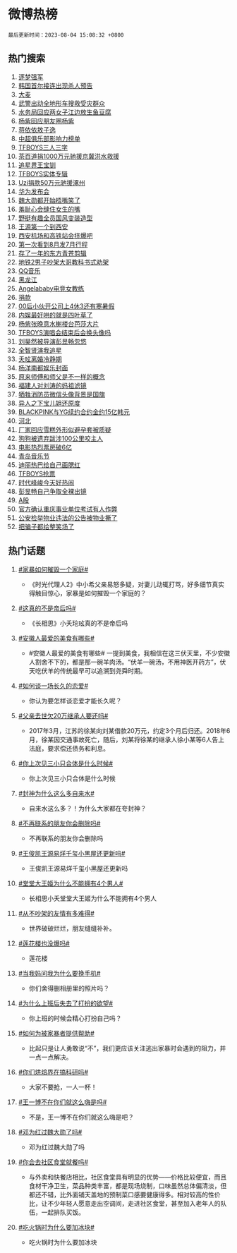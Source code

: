 # 微博热榜

`最后更新时间：2023-08-04 15:08:32 +0800`

## 热门搜索

1. [逐梦强军](https://m.weibo.cn/search?containerid=100103type%3D1%26t%3D10%26q%3D%23%E9%80%90%E6%A2%A6%E5%BC%BA%E5%86%9B%23&stream_entry_id=51&isnewpage=1&extparam=seat%3D1%26filter_type%3Drealtimehot%26cate%3D10103%26pos%3D0%26stream_entry_id%3D51%26dgr%3D0%26c_type%3D51%26display_time%3D1691132910%26pre_seqid%3D169113291062802715673&luicode=10000011&lfid=106003type%253D25%2526t%253D3%2526disable_hot%253D1%2526filter_type%253Drealtimehot)
1. [韩国首尔接连出现杀人预告](https://m.weibo.cn/search?containerid=100103type%3D1%26t%3D10%26q%3D%23%E9%9F%A9%E5%9B%BD%E9%A6%96%E5%B0%94%E6%8E%A5%E8%BF%9E%E5%87%BA%E7%8E%B0%E6%9D%80%E4%BA%BA%E9%A2%84%E5%91%8A%23&stream_entry_id=31&isnewpage=1&extparam=seat%3D1%26lcate%3D5001%26pos%3D0%26dgr%3D0%26realpos%3D1%26q%3D%2523%25E9%259F%25A9%25E5%259B%25BD%25E9%25A6%2596%25E5%25B0%2594%25E6%258E%25A5%25E8%25BF%259E%25E5%2587%25BA%25E7%258E%25B0%25E6%259D%2580%25E4%25BA%25BA%25E9%25A2%2584%25E5%2591%258A%2523%26band_rank%3D1%26c_type%3D31%26cate%3D5001%26filter_type%3Drealtimehot%26stream_entry_id%3D31%26flag%3D1%26display_time%3D1691132910%26pre_seqid%3D169113291062802715673&luicode=10000011&lfid=106003type%253D25%2526t%253D3%2526disable_hot%253D1%2526filter_type%253Drealtimehot)
1. [大麦](https://m.weibo.cn/search?containerid=100103type%3D1%26t%3D10%26q%3D%E5%A4%A7%E9%BA%A6&stream_entry_id=31&isnewpage=1&extparam=seat%3D1%26lcate%3D5001%26pos%3D1%26dgr%3D0%26realpos%3D2%26q%3D%25E5%25A4%25A7%25E9%25BA%25A6%26band_rank%3D2%26c_type%3D31%26cate%3D5001%26filter_type%3Drealtimehot%26stream_entry_id%3D31%26flag%3D16%26display_time%3D1691132910%26pre_seqid%3D169113291062802715673&luicode=10000011&lfid=106003type%253D25%2526t%253D3%2526disable_hot%253D1%2526filter_type%253Drealtimehot)
1. [武警出动全地形车搜救受灾群众](https://m.weibo.cn/search?containerid=100103type%3D1%26t%3D10%26q%3D%23%E6%AD%A6%E8%AD%A6%E5%87%BA%E5%8A%A8%E5%85%A8%E5%9C%B0%E5%BD%A2%E8%BD%A6%E6%90%9C%E6%95%91%E5%8F%97%E7%81%BE%E7%BE%A4%E4%BC%97%23&stream_entry_id=31&isnewpage=1&extparam=seat%3D1%26lcate%3D5001%26pos%3D2%26dgr%3D0%26realpos%3D3%26q%3D%2523%25E6%25AD%25A6%25E8%25AD%25A6%25E5%2587%25BA%25E5%258A%25A8%25E5%2585%25A8%25E5%259C%25B0%25E5%25BD%25A2%25E8%25BD%25A6%25E6%2590%259C%25E6%2595%2591%25E5%258F%2597%25E7%2581%25BE%25E7%25BE%25A4%25E4%25BC%2597%2523%26band_rank%3D3%26c_type%3D31%26cate%3D5001%26filter_type%3Drealtimehot%26stream_entry_id%3D31%26flag%3D0%26display_time%3D1691132910%26pre_seqid%3D169113291062802715673&luicode=10000011&lfid=106003type%253D25%2526t%253D3%2526disable_hot%253D1%2526filter_type%253Drealtimehot)
1. [水务局回应两女子江边放生鱼豆腐](https://m.weibo.cn/search?containerid=100103type%3D1%26t%3D10%26q%3D%23%E6%B0%B4%E5%8A%A1%E5%B1%80%E5%9B%9E%E5%BA%94%E4%B8%A4%E5%A5%B3%E5%AD%90%E6%B1%9F%E8%BE%B9%E6%94%BE%E7%94%9F%E9%B1%BC%E8%B1%86%E8%85%90%23&stream_entry_id=31&isnewpage=1&extparam=seat%3D1%26lcate%3D5001%26pos%3D3%26dgr%3D0%26realpos%3D4%26q%3D%2523%25E6%25B0%25B4%25E5%258A%25A1%25E5%25B1%2580%25E5%259B%259E%25E5%25BA%2594%25E4%25B8%25A4%25E5%25A5%25B3%25E5%25AD%2590%25E6%25B1%259F%25E8%25BE%25B9%25E6%2594%25BE%25E7%2594%259F%25E9%25B1%25BC%25E8%25B1%2586%25E8%2585%2590%2523%26band_rank%3D4%26c_type%3D31%26cate%3D5001%26filter_type%3Drealtimehot%26stream_entry_id%3D31%26flag%3D0%26display_time%3D1691132910%26pre_seqid%3D169113291062802715673&luicode=10000011&lfid=106003type%253D25%2526t%253D3%2526disable_hot%253D1%2526filter_type%253Drealtimehot)
1. [杨紫回应朋友圈杨紫](https://m.weibo.cn/search?containerid=100103type%3D1%26t%3D10%26q%3D%23%E6%9D%A8%E7%B4%AB%E5%9B%9E%E5%BA%94%E6%9C%8B%E5%8F%8B%E5%9C%88%E6%9D%A8%E7%B4%AB%23&stream_entry_id=31&isnewpage=1&extparam=seat%3D1%26lcate%3D5001%26pos%3D4%26dgr%3D0%26realpos%3D5%26q%3D%2523%25E6%259D%25A8%25E7%25B4%25AB%25E5%259B%259E%25E5%25BA%2594%25E6%259C%258B%25E5%258F%258B%25E5%259C%2588%25E6%259D%25A8%25E7%25B4%25AB%2523%26band_rank%3D5%26c_type%3D31%26cate%3D5001%26filter_type%3Drealtimehot%26stream_entry_id%3D31%26flag%3D1%26display_time%3D1691132910%26pre_seqid%3D169113291062802715673&luicode=10000011&lfid=106003type%253D25%2526t%253D3%2526disable_hot%253D1%2526filter_type%253Drealtimehot)
1. [蒋依依敖子逸](https://m.weibo.cn/search?containerid=100103type%3D1%26t%3D10%26q%3D%E8%92%8B%E4%BE%9D%E4%BE%9D%E6%95%96%E5%AD%90%E9%80%B8&stream_entry_id=31&isnewpage=1&extparam=seat%3D1%26lcate%3D5001%26pos%3D5%26dgr%3D0%26realpos%3D6%26q%3D%25E8%2592%258B%25E4%25BE%259D%25E4%25BE%259D%25E6%2595%2596%25E5%25AD%2590%25E9%2580%25B8%26band_rank%3D6%26c_type%3D31%26cate%3D5001%26filter_type%3Drealtimehot%26stream_entry_id%3D31%26flag%3D16%26display_time%3D1691132910%26pre_seqid%3D169113291062802715673&luicode=10000011&lfid=106003type%253D25%2526t%253D3%2526disable_hot%253D1%2526filter_type%253Drealtimehot)
1. [中超俱乐部影响力榜单](https://m.weibo.cn/search?containerid=100103type%3D1%26t%3D10%26q%3D%23%E4%B8%AD%E8%B6%85%E4%BF%B1%E4%B9%90%E9%83%A8%E5%BD%B1%E5%93%8D%E5%8A%9B%E6%A6%9C%E5%8D%95%23&stream_entry_id=31&isnewpage=1&extparam=seat%3D1%26lcate%3D5001%26pos%3D6%26stream_entry_id%3D31%26q%3D%2523%25E4%25B8%25AD%25E8%25B6%2585%25E4%25BF%25B1%25E4%25B9%2590%25E9%2583%25A8%25E5%25BD%25B1%25E5%2593%258D%25E5%258A%259B%25E6%25A6%259C%25E5%258D%2595%2523%26band_rank%3D7%26c_type%3D31%26adid%3D198442%26cate%3D5001%26filter_type%3Drealtimehot%26dgr%3D0%26is_ad_pos%3D1%26display_time%3D1691132910%26pre_seqid%3D169113291062802715673&luicode=10000011&lfid=106003type%253D25%2526t%253D3%2526disable_hot%253D1%2526filter_type%253Drealtimehot)
1. [TFBOYS三人三字](https://m.weibo.cn/search?containerid=100103type%3D1%26t%3D10%26q%3D%23TFBOYS%E4%B8%89%E4%BA%BA%E4%B8%89%E5%AD%97%23&stream_entry_id=31&isnewpage=1&extparam=seat%3D1%26lcate%3D5001%26pos%3D7%26dgr%3D0%26realpos%3D7%26q%3D%2523TFBOYS%25E4%25B8%2589%25E4%25BA%25BA%25E4%25B8%2589%25E5%25AD%2597%2523%26band_rank%3D7%26c_type%3D31%26cate%3D5001%26filter_type%3Drealtimehot%26stream_entry_id%3D31%26flag%3D16%26display_time%3D1691132910%26pre_seqid%3D169113291062802715673&luicode=10000011&lfid=106003type%253D25%2526t%253D3%2526disable_hot%253D1%2526filter_type%253Drealtimehot)
1. [茶百道捐1000万元驰援京冀洪水救援](https://m.weibo.cn/search?containerid=100103type%3D1%26t%3D10%26q%3D%23%E8%8C%B6%E7%99%BE%E9%81%93%E6%8D%901000%E4%B8%87%E5%85%83%E9%A9%B0%E6%8F%B4%E4%BA%AC%E5%86%80%E6%B4%AA%E6%B0%B4%E6%95%91%E6%8F%B4%23&stream_entry_id=31&isnewpage=1&extparam=seat%3D1%26lcate%3D5001%26pos%3D8%26dgr%3D0%26realpos%3D8%26q%3D%2523%25E8%258C%25B6%25E7%2599%25BE%25E9%2581%2593%25E6%258D%25901000%25E4%25B8%2587%25E5%2585%2583%25E9%25A9%25B0%25E6%258F%25B4%25E4%25BA%25AC%25E5%2586%2580%25E6%25B4%25AA%25E6%25B0%25B4%25E6%2595%2591%25E6%258F%25B4%2523%26band_rank%3D8%26c_type%3D31%26cate%3D5001%26filter_type%3Drealtimehot%26stream_entry_id%3D31%26flag%3D1%26display_time%3D1691132910%26pre_seqid%3D169113291062802715673&luicode=10000011&lfid=106003type%253D25%2526t%253D3%2526disable_hot%253D1%2526filter_type%253Drealtimehot)
1. [追星界王宝钏](https://m.weibo.cn/search?containerid=100103type%3D1%26t%3D10%26q%3D%23%E8%BF%BD%E6%98%9F%E7%95%8C%E7%8E%8B%E5%AE%9D%E9%92%8F%23&stream_entry_id=31&isnewpage=1&extparam=seat%3D1%26lcate%3D5001%26pos%3D9%26dgr%3D0%26realpos%3D9%26q%3D%2523%25E8%25BF%25BD%25E6%2598%259F%25E7%2595%258C%25E7%258E%258B%25E5%25AE%259D%25E9%2592%258F%2523%26band_rank%3D9%26c_type%3D31%26cate%3D5001%26filter_type%3Drealtimehot%26stream_entry_id%3D31%26flag%3D1%26display_time%3D1691132910%26pre_seqid%3D169113291062802715673&luicode=10000011&lfid=106003type%253D25%2526t%253D3%2526disable_hot%253D1%2526filter_type%253Drealtimehot)
1. [TFBOYS实体专辑](https://m.weibo.cn/search?containerid=100103type%3D1%26t%3D10%26q%3D%23TFBOYS%E5%AE%9E%E4%BD%93%E4%B8%93%E8%BE%91%23&stream_entry_id=31&isnewpage=1&extparam=seat%3D1%26lcate%3D5001%26pos%3D10%26dgr%3D0%26realpos%3D10%26q%3D%2523TFBOYS%25E5%25AE%259E%25E4%25BD%2593%25E4%25B8%2593%25E8%25BE%2591%2523%26band_rank%3D10%26c_type%3D31%26cate%3D5001%26filter_type%3Drealtimehot%26stream_entry_id%3D31%26flag%3D1%26display_time%3D1691132910%26pre_seqid%3D169113291062802715673&luicode=10000011&lfid=106003type%253D25%2526t%253D3%2526disable_hot%253D1%2526filter_type%253Drealtimehot)
1. [Uzi捐款50万元驰援涿州](https://m.weibo.cn/search?containerid=100103type%3D1%26t%3D10%26q%3D%23Uzi%E6%8D%90%E6%AC%BE50%E4%B8%87%E5%85%83%E9%A9%B0%E6%8F%B4%E6%B6%BF%E5%B7%9E%23&stream_entry_id=31&isnewpage=1&extparam=seat%3D1%26lcate%3D5001%26pos%3D11%26dgr%3D0%26realpos%3D11%26q%3D%2523Uzi%25E6%258D%2590%25E6%25AC%25BE50%25E4%25B8%2587%25E5%2585%2583%25E9%25A9%25B0%25E6%258F%25B4%25E6%25B6%25BF%25E5%25B7%259E%2523%26band_rank%3D11%26c_type%3D31%26cate%3D5001%26filter_type%3Drealtimehot%26stream_entry_id%3D31%26flag%3D1%26display_time%3D1691132910%26pre_seqid%3D169113291062802715673&luicode=10000011&lfid=106003type%253D25%2526t%253D3%2526disable_hot%253D1%2526filter_type%253Drealtimehot)
1. [华为发布会](https://m.weibo.cn/search?containerid=100103type%3D1%26t%3D10%26q%3D%E5%8D%8E%E4%B8%BA%E5%8F%91%E5%B8%83%E4%BC%9A&stream_entry_id=31&isnewpage=1&extparam=seat%3D1%26lcate%3D5001%26pos%3D12%26dgr%3D0%26realpos%3D12%26q%3D%25E5%258D%258E%25E4%25B8%25BA%25E5%258F%2591%25E5%25B8%2583%25E4%25BC%259A%26band_rank%3D12%26c_type%3D31%26cate%3D5001%26filter_type%3Drealtimehot%26stream_entry_id%3D31%26flag%3D1%26display_time%3D1691132910%26pre_seqid%3D169113291062802715673&luicode=10000011&lfid=106003type%253D25%2526t%253D3%2526disable_hot%253D1%2526filter_type%253Drealtimehot)
1. [魏大勋都开始捂嘴笑了](https://m.weibo.cn/search?containerid=100103type%3D1%26t%3D10%26q%3D%23%E9%AD%8F%E5%A4%A7%E5%8B%8B%E9%83%BD%E5%BC%80%E5%A7%8B%E6%8D%82%E5%98%B4%E7%AC%91%E4%BA%86%23&stream_entry_id=31&isnewpage=1&extparam=seat%3D1%26lcate%3D5001%26pos%3D13%26dgr%3D0%26realpos%3D13%26q%3D%2523%25E9%25AD%258F%25E5%25A4%25A7%25E5%258B%258B%25E9%2583%25BD%25E5%25BC%2580%25E5%25A7%258B%25E6%258D%2582%25E5%2598%25B4%25E7%25AC%2591%25E4%25BA%2586%2523%26band_rank%3D13%26c_type%3D31%26cate%3D5001%26filter_type%3Drealtimehot%26stream_entry_id%3D31%26flag%3D2%26display_time%3D1691132910%26pre_seqid%3D169113291062802715673&luicode=10000011&lfid=106003type%253D25%2526t%253D3%2526disable_hot%253D1%2526filter_type%253Drealtimehot)
1. [羞耻心会缝住女生的嘴](https://m.weibo.cn/search?containerid=100103type%3D1%26t%3D10%26q%3D%E7%BE%9E%E8%80%BB%E5%BF%83%E4%BC%9A%E7%BC%9D%E4%BD%8F%E5%A5%B3%E7%94%9F%E7%9A%84%E5%98%B4&stream_entry_id=31&isnewpage=1&extparam=seat%3D1%26lcate%3D5001%26pos%3D14%26dgr%3D0%26realpos%3D14%26q%3D%25E7%25BE%259E%25E8%2580%25BB%25E5%25BF%2583%25E4%25BC%259A%25E7%25BC%259D%25E4%25BD%258F%25E5%25A5%25B3%25E7%2594%259F%25E7%259A%2584%25E5%2598%25B4%26band_rank%3D14%26c_type%3D31%26cate%3D5001%26filter_type%3Drealtimehot%26stream_entry_id%3D31%26flag%3D0%26display_time%3D1691132910%26pre_seqid%3D169113291062802715673&luicode=10000011&lfid=106003type%253D25%2526t%253D3%2526disable_hot%253D1%2526filter_type%253Drealtimehot)
1. [野挺有趣全员国风变装造型](https://m.weibo.cn/search?containerid=100103type%3D1%26t%3D10%26q%3D%23%E9%87%8E%E6%8C%BA%E6%9C%89%E8%B6%A3%E5%85%A8%E5%91%98%E5%9B%BD%E9%A3%8E%E5%8F%98%E8%A3%85%E9%80%A0%E5%9E%8B%23&stream_entry_id=31&isnewpage=1&extparam=seat%3D1%26lcate%3D5001%26pos%3D15%26dgr%3D0%26realpos%3D15%26q%3D%2523%25E9%2587%258E%25E6%258C%25BA%25E6%259C%2589%25E8%25B6%25A3%25E5%2585%25A8%25E5%2591%2598%25E5%259B%25BD%25E9%25A3%258E%25E5%258F%2598%25E8%25A3%2585%25E9%2580%25A0%25E5%259E%258B%2523%26band_rank%3D15%26c_type%3D31%26adid%3D198506%26cate%3D5001%26filter_type%3Drealtimehot%26stream_entry_id%3D31%26flag%3D0%26display_time%3D1691132910%26pre_seqid%3D169113291062802715673&luicode=10000011&lfid=106003type%253D25%2526t%253D3%2526disable_hot%253D1%2526filter_type%253Drealtimehot)
1. [王源第一个到西安](https://m.weibo.cn/search?containerid=100103type%3D1%26t%3D10%26q%3D%23%E7%8E%8B%E6%BA%90%E7%AC%AC%E4%B8%80%E4%B8%AA%E5%88%B0%E8%A5%BF%E5%AE%89%23&stream_entry_id=31&isnewpage=1&extparam=seat%3D1%26lcate%3D5001%26pos%3D16%26dgr%3D0%26realpos%3D16%26q%3D%2523%25E7%258E%258B%25E6%25BA%2590%25E7%25AC%25AC%25E4%25B8%2580%25E4%25B8%25AA%25E5%2588%25B0%25E8%25A5%25BF%25E5%25AE%2589%2523%26band_rank%3D16%26c_type%3D31%26cate%3D5001%26filter_type%3Drealtimehot%26stream_entry_id%3D31%26flag%3D1%26display_time%3D1691132910%26pre_seqid%3D169113291062802715673&luicode=10000011&lfid=106003type%253D25%2526t%253D3%2526disable_hot%253D1%2526filter_type%253Drealtimehot)
1. [西安机场和高铁站会挤爆吧](https://m.weibo.cn/search?containerid=100103type%3D1%26t%3D10%26q%3D%23%E8%A5%BF%E5%AE%89%E6%9C%BA%E5%9C%BA%E5%92%8C%E9%AB%98%E9%93%81%E7%AB%99%E4%BC%9A%E6%8C%A4%E7%88%86%E5%90%A7%23&stream_entry_id=31&isnewpage=1&extparam=seat%3D1%26lcate%3D5001%26pos%3D17%26dgr%3D0%26realpos%3D17%26q%3D%2523%25E8%25A5%25BF%25E5%25AE%2589%25E6%259C%25BA%25E5%259C%25BA%25E5%2592%258C%25E9%25AB%2598%25E9%2593%2581%25E7%25AB%2599%25E4%25BC%259A%25E6%258C%25A4%25E7%2588%2586%25E5%2590%25A7%2523%26band_rank%3D17%26c_type%3D31%26cate%3D5001%26filter_type%3Drealtimehot%26stream_entry_id%3D31%26flag%3D0%26display_time%3D1691132910%26pre_seqid%3D169113291062802715673&luicode=10000011&lfid=106003type%253D25%2526t%253D3%2526disable_hot%253D1%2526filter_type%253Drealtimehot)
1. [第一次看到8月发7月行程](https://m.weibo.cn/search?containerid=100103type%3D1%26t%3D10%26q%3D%23%E7%AC%AC%E4%B8%80%E6%AC%A1%E7%9C%8B%E5%88%B08%E6%9C%88%E5%8F%917%E6%9C%88%E8%A1%8C%E7%A8%8B%23&stream_entry_id=31&isnewpage=1&extparam=seat%3D1%26lcate%3D5001%26pos%3D18%26dgr%3D0%26realpos%3D18%26q%3D%2523%25E7%25AC%25AC%25E4%25B8%2580%25E6%25AC%25A1%25E7%259C%258B%25E5%2588%25B08%25E6%259C%2588%25E5%258F%25917%25E6%259C%2588%25E8%25A1%258C%25E7%25A8%258B%2523%26band_rank%3D18%26c_type%3D31%26cate%3D5001%26filter_type%3Drealtimehot%26stream_entry_id%3D31%26flag%3D0%26display_time%3D1691132910%26pre_seqid%3D169113291062802715673&luicode=10000011&lfid=106003type%253D25%2526t%253D3%2526disable_hot%253D1%2526filter_type%253Drealtimehot)
1. [存了一年的东方青苍剪辑](https://m.weibo.cn/search?containerid=100103type%3D1%26t%3D10%26q%3D%E5%AD%98%E4%BA%86%E4%B8%80%E5%B9%B4%E7%9A%84%E4%B8%9C%E6%96%B9%E9%9D%92%E8%8B%8D%E5%89%AA%E8%BE%91&stream_entry_id=31&isnewpage=1&extparam=seat%3D1%26lcate%3D5001%26pos%3D19%26dgr%3D0%26realpos%3D19%26q%3D%25E5%25AD%2598%25E4%25BA%2586%25E4%25B8%2580%25E5%25B9%25B4%25E7%259A%2584%25E4%25B8%259C%25E6%2596%25B9%25E9%259D%2592%25E8%258B%258D%25E5%2589%25AA%25E8%25BE%2591%26band_rank%3D19%26c_type%3D31%26cate%3D5001%26filter_type%3Drealtimehot%26stream_entry_id%3D31%26flag%3D0%26display_time%3D1691132910%26pre_seqid%3D169113291062802715673&luicode=10000011&lfid=106003type%253D25%2526t%253D3%2526disable_hot%253D1%2526filter_type%253Drealtimehot)
1. [地铁2男子吵架大哥教科书式劝架](https://m.weibo.cn/search?containerid=100103type%3D1%26t%3D10%26q%3D%23%E5%9C%B0%E9%93%812%E7%94%B7%E5%AD%90%E5%90%B5%E6%9E%B6%E5%A4%A7%E5%93%A5%E6%95%99%E7%A7%91%E4%B9%A6%E5%BC%8F%E5%8A%9D%E6%9E%B6%23&stream_entry_id=31&isnewpage=1&extparam=seat%3D1%26lcate%3D5001%26pos%3D20%26dgr%3D0%26realpos%3D20%26q%3D%2523%25E5%259C%25B0%25E9%2593%25812%25E7%2594%25B7%25E5%25AD%2590%25E5%2590%25B5%25E6%259E%25B6%25E5%25A4%25A7%25E5%2593%25A5%25E6%2595%2599%25E7%25A7%2591%25E4%25B9%25A6%25E5%25BC%258F%25E5%258A%259D%25E6%259E%25B6%2523%26band_rank%3D20%26c_type%3D31%26cate%3D5001%26filter_type%3Drealtimehot%26stream_entry_id%3D31%26flag%3D32768%26display_time%3D1691132910%26pre_seqid%3D169113291062802715673&luicode=10000011&lfid=106003type%253D25%2526t%253D3%2526disable_hot%253D1%2526filter_type%253Drealtimehot)
1. [QQ音乐](https://m.weibo.cn/search?containerid=100103type%3D1%26t%3D10%26q%3DQQ%E9%9F%B3%E4%B9%90&stream_entry_id=31&isnewpage=1&extparam=seat%3D1%26lcate%3D5001%26pos%3D21%26dgr%3D0%26realpos%3D21%26q%3DQQ%25E9%259F%25B3%25E4%25B9%2590%26band_rank%3D21%26c_type%3D31%26cate%3D5001%26filter_type%3Drealtimehot%26stream_entry_id%3D31%26flag%3D1%26display_time%3D1691132910%26pre_seqid%3D169113291062802715673&luicode=10000011&lfid=106003type%253D25%2526t%253D3%2526disable_hot%253D1%2526filter_type%253Drealtimehot)
1. [黑龙江](https://m.weibo.cn/search?containerid=100103type%3D1%26t%3D10%26q%3D%E9%BB%91%E9%BE%99%E6%B1%9F&stream_entry_id=31&isnewpage=1&extparam=seat%3D1%26lcate%3D5001%26pos%3D22%26dgr%3D0%26realpos%3D22%26q%3D%25E9%25BB%2591%25E9%25BE%2599%25E6%25B1%259F%26band_rank%3D22%26c_type%3D31%26cate%3D5001%26filter_type%3Drealtimehot%26stream_entry_id%3D31%26flag%3D1%26display_time%3D1691132910%26pre_seqid%3D169113291062802715673&luicode=10000011&lfid=106003type%253D25%2526t%253D3%2526disable_hot%253D1%2526filter_type%253Drealtimehot)
1. [Angelababy电竞女教练](https://m.weibo.cn/search?containerid=100103type%3D1%26t%3D10%26q%3D%23Angelababy%E7%94%B5%E7%AB%9E%E5%A5%B3%E6%95%99%E7%BB%83%23&stream_entry_id=31&isnewpage=1&extparam=seat%3D1%26lcate%3D5001%26pos%3D23%26dgr%3D0%26realpos%3D23%26q%3D%2523Angelababy%25E7%2594%25B5%25E7%25AB%259E%25E5%25A5%25B3%25E6%2595%2599%25E7%25BB%2583%2523%26band_rank%3D23%26c_type%3D31%26cate%3D5001%26filter_type%3Drealtimehot%26stream_entry_id%3D31%26flag%3D1%26display_time%3D1691132910%26pre_seqid%3D169113291062802715673&luicode=10000011&lfid=106003type%253D25%2526t%253D3%2526disable_hot%253D1%2526filter_type%253Drealtimehot)
1. [捐款](https://m.weibo.cn/search?containerid=100103type%3D1%26t%3D10%26q%3D%E6%8D%90%E6%AC%BE&stream_entry_id=31&isnewpage=1&extparam=seat%3D1%26lcate%3D5001%26pos%3D24%26dgr%3D0%26realpos%3D24%26q%3D%25E6%258D%2590%25E6%25AC%25BE%26band_rank%3D24%26c_type%3D31%26cate%3D5001%26filter_type%3Drealtimehot%26stream_entry_id%3D31%26flag%3D1%26display_time%3D1691132910%26pre_seqid%3D169113291062802715673&luicode=10000011&lfid=106003type%253D25%2526t%253D3%2526disable_hot%253D1%2526filter_type%253Drealtimehot)
1. [00后小伙开公司上4休3还有寒暑假](https://m.weibo.cn/search?containerid=100103type%3D1%26t%3D10%26q%3D%2300%E5%90%8E%E5%B0%8F%E4%BC%99%E5%BC%80%E5%85%AC%E5%8F%B8%E4%B8%8A4%E4%BC%913%E8%BF%98%E6%9C%89%E5%AF%92%E6%9A%91%E5%81%87%23&stream_entry_id=31&isnewpage=1&extparam=seat%3D1%26lcate%3D5001%26pos%3D25%26dgr%3D0%26realpos%3D25%26q%3D%252300%25E5%2590%258E%25E5%25B0%258F%25E4%25BC%2599%25E5%25BC%2580%25E5%2585%25AC%25E5%258F%25B8%25E4%25B8%258A4%25E4%25BC%25913%25E8%25BF%2598%25E6%259C%2589%25E5%25AF%2592%25E6%259A%2591%25E5%2581%2587%2523%26band_rank%3D25%26c_type%3D31%26cate%3D5001%26filter_type%3Drealtimehot%26stream_entry_id%3D31%26flag%3D1%26display_time%3D1691132910%26pre_seqid%3D169113291062802715673&luicode=10000011&lfid=106003type%253D25%2526t%253D3%2526disable_hot%253D1%2526filter_type%253Drealtimehot)
1. [内娱最好哄的就是四叶草了](https://m.weibo.cn/search?containerid=100103type%3D1%26t%3D10%26q%3D%23%E5%86%85%E5%A8%B1%E6%9C%80%E5%A5%BD%E5%93%84%E7%9A%84%E5%B0%B1%E6%98%AF%E5%9B%9B%E5%8F%B6%E8%8D%89%E4%BA%86%23&stream_entry_id=31&isnewpage=1&extparam=seat%3D1%26lcate%3D5001%26pos%3D26%26dgr%3D0%26realpos%3D26%26q%3D%2523%25E5%2586%2585%25E5%25A8%25B1%25E6%259C%2580%25E5%25A5%25BD%25E5%2593%2584%25E7%259A%2584%25E5%25B0%25B1%25E6%2598%25AF%25E5%259B%259B%25E5%258F%25B6%25E8%258D%2589%25E4%25BA%2586%2523%26band_rank%3D26%26c_type%3D31%26cate%3D5001%26filter_type%3Drealtimehot%26stream_entry_id%3D31%26flag%3D0%26display_time%3D1691132910%26pre_seqid%3D169113291062802715673&luicode=10000011&lfid=106003type%253D25%2526t%253D3%2526disable_hot%253D1%2526filter_type%253Drealtimehot)
1. [杨紫张晚意水榭楼台芭莎大片](https://m.weibo.cn/search?containerid=100103type%3D1%26t%3D10%26q%3D%23%E6%9D%A8%E7%B4%AB%E5%BC%A0%E6%99%9A%E6%84%8F%E6%B0%B4%E6%A6%AD%E6%A5%BC%E5%8F%B0%E8%8A%AD%E8%8E%8E%E5%A4%A7%E7%89%87%23&stream_entry_id=31&isnewpage=1&extparam=seat%3D1%26lcate%3D5001%26pos%3D27%26dgr%3D0%26realpos%3D27%26q%3D%2523%25E6%259D%25A8%25E7%25B4%25AB%25E5%25BC%25A0%25E6%2599%259A%25E6%2584%258F%25E6%25B0%25B4%25E6%25A6%25AD%25E6%25A5%25BC%25E5%258F%25B0%25E8%258A%25AD%25E8%258E%258E%25E5%25A4%25A7%25E7%2589%2587%2523%26band_rank%3D27%26c_type%3D31%26cate%3D5001%26filter_type%3Drealtimehot%26stream_entry_id%3D31%26flag%3D0%26display_time%3D1691132910%26pre_seqid%3D169113291062802715673&luicode=10000011&lfid=106003type%253D25%2526t%253D3%2526disable_hot%253D1%2526filter_type%253Drealtimehot)
1. [TFBOYS演唱会结束后会换头像吗](https://m.weibo.cn/search?containerid=100103type%3D1%26t%3D10%26q%3D%23TFBOYS%E6%BC%94%E5%94%B1%E4%BC%9A%E7%BB%93%E6%9D%9F%E5%90%8E%E4%BC%9A%E6%8D%A2%E5%A4%B4%E5%83%8F%E5%90%97%23&stream_entry_id=31&isnewpage=1&extparam=seat%3D1%26lcate%3D5001%26pos%3D28%26dgr%3D0%26realpos%3D28%26q%3D%2523TFBOYS%25E6%25BC%2594%25E5%2594%25B1%25E4%25BC%259A%25E7%25BB%2593%25E6%259D%259F%25E5%2590%258E%25E4%25BC%259A%25E6%258D%25A2%25E5%25A4%25B4%25E5%2583%258F%25E5%2590%2597%2523%26band_rank%3D28%26c_type%3D31%26cate%3D5001%26filter_type%3Drealtimehot%26stream_entry_id%3D31%26flag%3D1%26display_time%3D1691132910%26pre_seqid%3D169113291062802715673&luicode=10000011&lfid=106003type%253D25%2526t%253D3%2526disable_hot%253D1%2526filter_type%253Drealtimehot)
1. [刘昊然被导演彭昱畅忽悠](https://m.weibo.cn/search?containerid=100103type%3D1%26t%3D10%26q%3D%23%E5%88%98%E6%98%8A%E7%84%B6%E8%A2%AB%E5%AF%BC%E6%BC%94%E5%BD%AD%E6%98%B1%E7%95%85%E5%BF%BD%E6%82%A0%23&stream_entry_id=31&isnewpage=1&extparam=seat%3D1%26lcate%3D5001%26pos%3D29%26dgr%3D0%26realpos%3D29%26q%3D%2523%25E5%2588%2598%25E6%2598%258A%25E7%2584%25B6%25E8%25A2%25AB%25E5%25AF%25BC%25E6%25BC%2594%25E5%25BD%25AD%25E6%2598%25B1%25E7%2595%2585%25E5%25BF%25BD%25E6%2582%25A0%2523%26band_rank%3D29%26c_type%3D31%26cate%3D5001%26filter_type%3Drealtimehot%26stream_entry_id%3D31%26flag%3D0%26display_time%3D1691132910%26pre_seqid%3D169113291062802715673&luicode=10000011&lfid=106003type%253D25%2526t%253D3%2526disable_hot%253D1%2526filter_type%253Drealtimehot)
1. [全智贤演我追星](https://m.weibo.cn/search?containerid=100103type%3D1%26t%3D10%26q%3D%23%E5%85%A8%E6%99%BA%E8%B4%A4%E6%BC%94%E6%88%91%E8%BF%BD%E6%98%9F%23&stream_entry_id=31&isnewpage=1&extparam=seat%3D1%26lcate%3D5001%26pos%3D30%26dgr%3D0%26realpos%3D30%26q%3D%2523%25E5%2585%25A8%25E6%2599%25BA%25E8%25B4%25A4%25E6%25BC%2594%25E6%2588%2591%25E8%25BF%25BD%25E6%2598%259F%2523%26band_rank%3D30%26c_type%3D31%26cate%3D5001%26filter_type%3Drealtimehot%26stream_entry_id%3D31%26flag%3D1%26display_time%3D1691132910%26pre_seqid%3D169113291062802715673&luicode=10000011&lfid=106003type%253D25%2526t%253D3%2526disable_hot%253D1%2526filter_type%253Drealtimehot)
1. [夭玹离婚冷静期](https://m.weibo.cn/search?containerid=100103type%3D1%26t%3D10%26q%3D%23%E5%A4%AD%E7%8E%B9%E7%A6%BB%E5%A9%9A%E5%86%B7%E9%9D%99%E6%9C%9F%23&stream_entry_id=31&isnewpage=1&extparam=seat%3D1%26lcate%3D5001%26pos%3D31%26dgr%3D0%26realpos%3D31%26q%3D%2523%25E5%25A4%25AD%25E7%258E%25B9%25E7%25A6%25BB%25E5%25A9%259A%25E5%2586%25B7%25E9%259D%2599%25E6%259C%259F%2523%26band_rank%3D31%26c_type%3D31%26cate%3D5001%26filter_type%3Drealtimehot%26stream_entry_id%3D31%26flag%3D1%26display_time%3D1691132910%26pre_seqid%3D169113291062802715673&luicode=10000011&lfid=106003type%253D25%2526t%253D3%2526disable_hot%253D1%2526filter_type%253Drealtimehot)
1. [杨洋南都娱乐封面](https://m.weibo.cn/search?containerid=100103type%3D1%26t%3D10%26q%3D%23%E6%9D%A8%E6%B4%8B%E5%8D%97%E9%83%BD%E5%A8%B1%E4%B9%90%E5%B0%81%E9%9D%A2%23&stream_entry_id=31&isnewpage=1&extparam=seat%3D1%26lcate%3D5001%26pos%3D32%26dgr%3D0%26realpos%3D32%26q%3D%2523%25E6%259D%25A8%25E6%25B4%258B%25E5%258D%2597%25E9%2583%25BD%25E5%25A8%25B1%25E4%25B9%2590%25E5%25B0%2581%25E9%259D%25A2%2523%26band_rank%3D32%26c_type%3D31%26cate%3D5001%26filter_type%3Drealtimehot%26stream_entry_id%3D31%26flag%3D1%26display_time%3D1691132910%26pre_seqid%3D169113291062802715673&luicode=10000011&lfid=106003type%253D25%2526t%253D3%2526disable_hot%253D1%2526filter_type%253Drealtimehot)
1. [原来师傅和师父是不一样的概念](https://m.weibo.cn/search?containerid=100103type%3D1%26t%3D10%26q%3D%23%E5%8E%9F%E6%9D%A5%E5%B8%88%E5%82%85%E5%92%8C%E5%B8%88%E7%88%B6%E6%98%AF%E4%B8%8D%E4%B8%80%E6%A0%B7%E7%9A%84%E6%A6%82%E5%BF%B5%23&stream_entry_id=31&isnewpage=1&extparam=seat%3D1%26lcate%3D5001%26pos%3D33%26dgr%3D0%26realpos%3D33%26q%3D%2523%25E5%258E%259F%25E6%259D%25A5%25E5%25B8%2588%25E5%2582%2585%25E5%2592%258C%25E5%25B8%2588%25E7%2588%25B6%25E6%2598%25AF%25E4%25B8%258D%25E4%25B8%2580%25E6%25A0%25B7%25E7%259A%2584%25E6%25A6%2582%25E5%25BF%25B5%2523%26band_rank%3D33%26c_type%3D31%26cate%3D5001%26filter_type%3Drealtimehot%26stream_entry_id%3D31%26flag%3D0%26display_time%3D1691132910%26pre_seqid%3D169113291062802715673&luicode=10000011&lfid=106003type%253D25%2526t%253D3%2526disable_hot%253D1%2526filter_type%253Drealtimehot)
1. [福建人对刘涛的妈祖滤镜](https://m.weibo.cn/search?containerid=100103type%3D1%26t%3D10%26q%3D%23%E7%A6%8F%E5%BB%BA%E4%BA%BA%E5%AF%B9%E5%88%98%E6%B6%9B%E7%9A%84%E5%A6%88%E7%A5%96%E6%BB%A4%E9%95%9C%23&stream_entry_id=31&isnewpage=1&extparam=seat%3D1%26lcate%3D5001%26pos%3D34%26dgr%3D0%26realpos%3D34%26q%3D%2523%25E7%25A6%258F%25E5%25BB%25BA%25E4%25BA%25BA%25E5%25AF%25B9%25E5%2588%2598%25E6%25B6%259B%25E7%259A%2584%25E5%25A6%2588%25E7%25A5%2596%25E6%25BB%25A4%25E9%2595%259C%2523%26band_rank%3D34%26c_type%3D31%26cate%3D5001%26filter_type%3Drealtimehot%26stream_entry_id%3D31%26flag%3D0%26display_time%3D1691132910%26pre_seqid%3D169113291062802715673&luicode=10000011&lfid=106003type%253D25%2526t%253D3%2526disable_hot%253D1%2526filter_type%253Drealtimehot)
1. [牺牲消防员微信头像背景是国旗](https://m.weibo.cn/search?containerid=100103type%3D1%26t%3D10%26q%3D%23%E7%89%BA%E7%89%B2%E6%B6%88%E9%98%B2%E5%91%98%E5%BE%AE%E4%BF%A1%E5%A4%B4%E5%83%8F%E8%83%8C%E6%99%AF%E6%98%AF%E5%9B%BD%E6%97%97%23&stream_entry_id=31&isnewpage=1&extparam=seat%3D1%26lcate%3D5001%26pos%3D35%26dgr%3D0%26realpos%3D35%26q%3D%2523%25E7%2589%25BA%25E7%2589%25B2%25E6%25B6%2588%25E9%2598%25B2%25E5%2591%2598%25E5%25BE%25AE%25E4%25BF%25A1%25E5%25A4%25B4%25E5%2583%258F%25E8%2583%258C%25E6%2599%25AF%25E6%2598%25AF%25E5%259B%25BD%25E6%2597%2597%2523%26band_rank%3D35%26c_type%3D31%26cate%3D5001%26filter_type%3Drealtimehot%26stream_entry_id%3D31%26flag%3D32768%26display_time%3D1691132910%26pre_seqid%3D169113291062802715673&luicode=10000011&lfid=106003type%253D25%2526t%253D3%2526disable_hot%253D1%2526filter_type%253Drealtimehot)
1. [异人之下宝儿姐还原度](https://m.weibo.cn/search?containerid=100103type%3D1%26t%3D10%26q%3D%23%E5%BC%82%E4%BA%BA%E4%B9%8B%E4%B8%8B%E5%AE%9D%E5%84%BF%E5%A7%90%E8%BF%98%E5%8E%9F%E5%BA%A6%23&stream_entry_id=31&isnewpage=1&extparam=seat%3D1%26lcate%3D5001%26pos%3D36%26dgr%3D0%26realpos%3D36%26q%3D%2523%25E5%25BC%2582%25E4%25BA%25BA%25E4%25B9%258B%25E4%25B8%258B%25E5%25AE%259D%25E5%2584%25BF%25E5%25A7%2590%25E8%25BF%2598%25E5%258E%259F%25E5%25BA%25A6%2523%26band_rank%3D36%26c_type%3D31%26cate%3D5001%26filter_type%3Drealtimehot%26stream_entry_id%3D31%26flag%3D1%26display_time%3D1691132910%26pre_seqid%3D169113291062802715673&luicode=10000011&lfid=106003type%253D25%2526t%253D3%2526disable_hot%253D1%2526filter_type%253Drealtimehot)
1. [BLACKPINK与YG续约合约金约15亿韩元](https://m.weibo.cn/search?containerid=100103type%3D1%26t%3D10%26q%3D%23BLACKPINK%E4%B8%8EYG%E7%BB%AD%E7%BA%A6%E5%90%88%E7%BA%A6%E9%87%91%E7%BA%A615%E4%BA%BF%E9%9F%A9%E5%85%83%23&stream_entry_id=31&isnewpage=1&extparam=seat%3D1%26lcate%3D5001%26pos%3D37%26dgr%3D0%26realpos%3D37%26q%3D%2523BLACKPINK%25E4%25B8%258EYG%25E7%25BB%25AD%25E7%25BA%25A6%25E5%2590%2588%25E7%25BA%25A6%25E9%2587%2591%25E7%25BA%25A615%25E4%25BA%25BF%25E9%259F%25A9%25E5%2585%2583%2523%26band_rank%3D37%26c_type%3D31%26cate%3D5001%26filter_type%3Drealtimehot%26stream_entry_id%3D31%26flag%3D0%26display_time%3D1691132910%26pre_seqid%3D169113291062802715673&luicode=10000011&lfid=106003type%253D25%2526t%253D3%2526disable_hot%253D1%2526filter_type%253Drealtimehot)
1. [河北](https://m.weibo.cn/search?containerid=100103type%3D1%26t%3D10%26q%3D%E6%B2%B3%E5%8C%97&stream_entry_id=31&isnewpage=1&extparam=seat%3D1%26lcate%3D5001%26pos%3D38%26dgr%3D0%26realpos%3D38%26q%3D%25E6%25B2%25B3%25E5%258C%2597%26band_rank%3D38%26c_type%3D31%26cate%3D5001%26filter_type%3Drealtimehot%26stream_entry_id%3D31%26flag%3D1%26display_time%3D1691132910%26pre_seqid%3D169113291062802715673&luicode=10000011&lfid=106003type%253D25%2526t%253D3%2526disable_hot%253D1%2526filter_type%253Drealtimehot)
1. [厂家回应雪糕外形似避孕套被质疑](https://m.weibo.cn/search?containerid=100103type%3D1%26t%3D10%26q%3D%23%E5%8E%82%E5%AE%B6%E5%9B%9E%E5%BA%94%E9%9B%AA%E7%B3%95%E5%A4%96%E5%BD%A2%E4%BC%BC%E9%81%BF%E5%AD%95%E5%A5%97%E8%A2%AB%E8%B4%A8%E7%96%91%23&stream_entry_id=31&isnewpage=1&extparam=seat%3D1%26lcate%3D5001%26pos%3D39%26dgr%3D0%26realpos%3D39%26q%3D%2523%25E5%258E%2582%25E5%25AE%25B6%25E5%259B%259E%25E5%25BA%2594%25E9%259B%25AA%25E7%25B3%2595%25E5%25A4%2596%25E5%25BD%25A2%25E4%25BC%25BC%25E9%2581%25BF%25E5%25AD%2595%25E5%25A5%2597%25E8%25A2%25AB%25E8%25B4%25A8%25E7%2596%2591%2523%26band_rank%3D39%26c_type%3D31%26cate%3D5001%26filter_type%3Drealtimehot%26stream_entry_id%3D31%26flag%3D0%26display_time%3D1691132910%26pre_seqid%3D169113291062802715673&luicode=10000011&lfid=106003type%253D25%2526t%253D3%2526disable_hot%253D1%2526filter_type%253Drealtimehot)
1. [狗狗被遗弃跋涉100公里咬主人](https://m.weibo.cn/search?containerid=100103type%3D1%26t%3D10%26q%3D%23%E7%8B%97%E7%8B%97%E8%A2%AB%E9%81%97%E5%BC%83%E8%B7%8B%E6%B6%89100%E5%85%AC%E9%87%8C%E5%92%AC%E4%B8%BB%E4%BA%BA%23&stream_entry_id=31&isnewpage=1&extparam=seat%3D1%26lcate%3D5001%26pos%3D40%26dgr%3D0%26realpos%3D40%26q%3D%2523%25E7%258B%2597%25E7%258B%2597%25E8%25A2%25AB%25E9%2581%2597%25E5%25BC%2583%25E8%25B7%258B%25E6%25B6%2589100%25E5%2585%25AC%25E9%2587%258C%25E5%2592%25AC%25E4%25B8%25BB%25E4%25BA%25BA%2523%26band_rank%3D40%26c_type%3D31%26cate%3D5001%26filter_type%3Drealtimehot%26stream_entry_id%3D31%26flag%3D0%26display_time%3D1691132910%26pre_seqid%3D169113291062802715673&luicode=10000011&lfid=106003type%253D25%2526t%253D3%2526disable_hot%253D1%2526filter_type%253Drealtimehot)
1. [电影热烈票房破6亿](https://m.weibo.cn/search?containerid=100103type%3D1%26t%3D10%26q%3D%23%E7%94%B5%E5%BD%B1%E7%83%AD%E7%83%88%E7%A5%A8%E6%88%BF%E7%A0%B46%E4%BA%BF%23&stream_entry_id=31&isnewpage=1&extparam=seat%3D1%26lcate%3D5001%26pos%3D41%26dgr%3D0%26realpos%3D41%26q%3D%2523%25E7%2594%25B5%25E5%25BD%25B1%25E7%2583%25AD%25E7%2583%2588%25E7%25A5%25A8%25E6%2588%25BF%25E7%25A0%25B46%25E4%25BA%25BF%2523%26band_rank%3D41%26c_type%3D31%26cate%3D5001%26filter_type%3Drealtimehot%26stream_entry_id%3D31%26flag%3D1%26display_time%3D1691132910%26pre_seqid%3D169113291062802715673&luicode=10000011&lfid=106003type%253D25%2526t%253D3%2526disable_hot%253D1%2526filter_type%253Drealtimehot)
1. [青岛音乐节](https://m.weibo.cn/search?containerid=100103type%3D1%26t%3D10%26q%3D%E9%9D%92%E5%B2%9B%E9%9F%B3%E4%B9%90%E8%8A%82&stream_entry_id=31&isnewpage=1&extparam=seat%3D1%26lcate%3D5001%26pos%3D42%26dgr%3D0%26realpos%3D42%26q%3D%25E9%259D%2592%25E5%25B2%259B%25E9%259F%25B3%25E4%25B9%2590%25E8%258A%2582%26band_rank%3D42%26c_type%3D31%26cate%3D5001%26filter_type%3Drealtimehot%26stream_entry_id%3D31%26flag%3D1%26display_time%3D1691132910%26pre_seqid%3D169113291062802715673&luicode=10000011&lfid=106003type%253D25%2526t%253D3%2526disable_hot%253D1%2526filter_type%253Drealtimehot)
1. [迪丽热巴给自己画腮红](https://m.weibo.cn/search?containerid=100103type%3D1%26t%3D10%26q%3D%23%E8%BF%AA%E4%B8%BD%E7%83%AD%E5%B7%B4%E7%BB%99%E8%87%AA%E5%B7%B1%E7%94%BB%E8%85%AE%E7%BA%A2%23&stream_entry_id=31&isnewpage=1&extparam=seat%3D1%26lcate%3D5001%26pos%3D43%26dgr%3D0%26realpos%3D43%26q%3D%2523%25E8%25BF%25AA%25E4%25B8%25BD%25E7%2583%25AD%25E5%25B7%25B4%25E7%25BB%2599%25E8%2587%25AA%25E5%25B7%25B1%25E7%2594%25BB%25E8%2585%25AE%25E7%25BA%25A2%2523%26band_rank%3D43%26c_type%3D31%26cate%3D5001%26filter_type%3Drealtimehot%26stream_entry_id%3D31%26flag%3D0%26display_time%3D1691132910%26pre_seqid%3D169113291062802715673&luicode=10000011&lfid=106003type%253D25%2526t%253D3%2526disable_hot%253D1%2526filter_type%253Drealtimehot)
1. [TFBOYS抢票](https://m.weibo.cn/search?containerid=100103type%3D1%26t%3D10%26q%3DTFBOYS%E6%8A%A2%E7%A5%A8&stream_entry_id=31&isnewpage=1&extparam=seat%3D1%26lcate%3D5001%26pos%3D44%26dgr%3D0%26realpos%3D44%26q%3DTFBOYS%25E6%258A%25A2%25E7%25A5%25A8%26band_rank%3D44%26c_type%3D31%26cate%3D5001%26filter_type%3Drealtimehot%26stream_entry_id%3D31%26flag%3D0%26display_time%3D1691132910%26pre_seqid%3D169113291062802715673&luicode=10000011&lfid=106003type%253D25%2526t%253D3%2526disable_hot%253D1%2526filter_type%253Drealtimehot)
1. [时代峰峻今天好热闹](https://m.weibo.cn/search?containerid=100103type%3D1%26t%3D10%26q%3D%23%E6%97%B6%E4%BB%A3%E5%B3%B0%E5%B3%BB%E4%BB%8A%E5%A4%A9%E5%A5%BD%E7%83%AD%E9%97%B9%23&stream_entry_id=31&isnewpage=1&extparam=seat%3D1%26lcate%3D5001%26pos%3D45%26dgr%3D0%26realpos%3D45%26q%3D%2523%25E6%2597%25B6%25E4%25BB%25A3%25E5%25B3%25B0%25E5%25B3%25BB%25E4%25BB%258A%25E5%25A4%25A9%25E5%25A5%25BD%25E7%2583%25AD%25E9%2597%25B9%2523%26band_rank%3D45%26c_type%3D31%26cate%3D5001%26filter_type%3Drealtimehot%26stream_entry_id%3D31%26flag%3D0%26display_time%3D1691132910%26pre_seqid%3D169113291062802715673&luicode=10000011&lfid=106003type%253D25%2526t%253D3%2526disable_hot%253D1%2526filter_type%253Drealtimehot)
1. [彭昱畅自己争取全裸出镜](https://m.weibo.cn/search?containerid=100103type%3D1%26t%3D10%26q%3D%23%E5%BD%AD%E6%98%B1%E7%95%85%E8%87%AA%E5%B7%B1%E4%BA%89%E5%8F%96%E5%85%A8%E8%A3%B8%E5%87%BA%E9%95%9C%23&stream_entry_id=31&isnewpage=1&extparam=seat%3D1%26lcate%3D5001%26pos%3D46%26dgr%3D0%26realpos%3D46%26q%3D%2523%25E5%25BD%25AD%25E6%2598%25B1%25E7%2595%2585%25E8%2587%25AA%25E5%25B7%25B1%25E4%25BA%2589%25E5%258F%2596%25E5%2585%25A8%25E8%25A3%25B8%25E5%2587%25BA%25E9%2595%259C%2523%26band_rank%3D46%26c_type%3D31%26cate%3D5001%26filter_type%3Drealtimehot%26stream_entry_id%3D31%26flag%3D1%26display_time%3D1691132910%26pre_seqid%3D169113291062802715673&luicode=10000011&lfid=106003type%253D25%2526t%253D3%2526disable_hot%253D1%2526filter_type%253Drealtimehot)
1. [A股](https://m.weibo.cn/search?containerid=100103type%3D1%26t%3D10%26q%3DA%E8%82%A1&stream_entry_id=31&isnewpage=1&extparam=seat%3D1%26lcate%3D5001%26pos%3D47%26dgr%3D0%26realpos%3D47%26q%3DA%25E8%2582%25A1%26band_rank%3D47%26c_type%3D31%26cate%3D5001%26filter_type%3Drealtimehot%26stream_entry_id%3D31%26flag%3D0%26display_time%3D1691132910%26pre_seqid%3D169113291062802715673&luicode=10000011&lfid=106003type%253D25%2526t%253D3%2526disable_hot%253D1%2526filter_type%253Drealtimehot)
1. [官方确认重庆事业单位考试有人作弊](https://m.weibo.cn/search?containerid=100103type%3D1%26t%3D10%26q%3D%23%E5%AE%98%E6%96%B9%E7%A1%AE%E8%AE%A4%E9%87%8D%E5%BA%86%E4%BA%8B%E4%B8%9A%E5%8D%95%E4%BD%8D%E8%80%83%E8%AF%95%E6%9C%89%E4%BA%BA%E4%BD%9C%E5%BC%8A%23&stream_entry_id=31&isnewpage=1&extparam=seat%3D1%26lcate%3D5001%26pos%3D48%26dgr%3D0%26realpos%3D48%26q%3D%2523%25E5%25AE%2598%25E6%2596%25B9%25E7%25A1%25AE%25E8%25AE%25A4%25E9%2587%258D%25E5%25BA%2586%25E4%25BA%258B%25E4%25B8%259A%25E5%258D%2595%25E4%25BD%258D%25E8%2580%2583%25E8%25AF%2595%25E6%259C%2589%25E4%25BA%25BA%25E4%25BD%259C%25E5%25BC%258A%2523%26band_rank%3D48%26c_type%3D31%26cate%3D5001%26filter_type%3Drealtimehot%26stream_entry_id%3D31%26flag%3D0%26display_time%3D1691132910%26pre_seqid%3D169113291062802715673&luicode=10000011&lfid=106003type%253D25%2526t%253D3%2526disable_hot%253D1%2526filter_type%253Drealtimehot)
1. [公安检举物业违法的公告被物业撕了](https://m.weibo.cn/search?containerid=100103type%3D1%26t%3D10%26q%3D%23%E5%85%AC%E5%AE%89%E6%A3%80%E4%B8%BE%E7%89%A9%E4%B8%9A%E8%BF%9D%E6%B3%95%E7%9A%84%E5%85%AC%E5%91%8A%E8%A2%AB%E7%89%A9%E4%B8%9A%E6%92%95%E4%BA%86%23&stream_entry_id=31&isnewpage=1&extparam=seat%3D1%26lcate%3D5001%26pos%3D49%26dgr%3D0%26realpos%3D49%26q%3D%2523%25E5%2585%25AC%25E5%25AE%2589%25E6%25A3%2580%25E4%25B8%25BE%25E7%2589%25A9%25E4%25B8%259A%25E8%25BF%259D%25E6%25B3%2595%25E7%259A%2584%25E5%2585%25AC%25E5%2591%258A%25E8%25A2%25AB%25E7%2589%25A9%25E4%25B8%259A%25E6%2592%2595%25E4%25BA%2586%2523%26band_rank%3D49%26c_type%3D31%26cate%3D5001%26filter_type%3Drealtimehot%26stream_entry_id%3D31%26flag%3D0%26display_time%3D1691132910%26pre_seqid%3D169113291062802715673&luicode=10000011&lfid=106003type%253D25%2526t%253D3%2526disable_hot%253D1%2526filter_type%253Drealtimehot)
1. [把骗子都给整笑场了](https://m.weibo.cn/search?containerid=100103type%3D1%26t%3D10%26q%3D%E6%8A%8A%E9%AA%97%E5%AD%90%E9%83%BD%E7%BB%99%E6%95%B4%E7%AC%91%E5%9C%BA%E4%BA%86&stream_entry_id=31&isnewpage=1&extparam=seat%3D1%26lcate%3D5001%26pos%3D50%26dgr%3D0%26realpos%3D50%26q%3D%25E6%258A%258A%25E9%25AA%2597%25E5%25AD%2590%25E9%2583%25BD%25E7%25BB%2599%25E6%2595%25B4%25E7%25AC%2591%25E5%259C%25BA%25E4%25BA%2586%26band_rank%3D50%26c_type%3D31%26cate%3D5001%26filter_type%3Drealtimehot%26stream_entry_id%3D31%26flag%3D1%26display_time%3D1691132910%26pre_seqid%3D169113291062802715673&luicode=10000011&lfid=106003type%253D25%2526t%253D3%2526disable_hot%253D1%2526filter_type%253Drealtimehot)

## 热门话题

1. [#家暴如何摧毁一个家庭#](https://m.weibo.cn/search?containerid=231522type%3D1%26t%3D10%26q%3D%23%E5%AE%B6%E6%9A%B4%E5%A6%82%E4%BD%95%E6%91%A7%E6%AF%81%E4%B8%80%E4%B8%AA%E5%AE%B6%E5%BA%AD%23&stream_entry_id=128&isnewpage=1&extparam=seat%3D1%26lcate%3D5004%26c_type%3D128%26unitid%3D1691122362384%26cate%3D5004%26dgr%3D0%26pos%3D1-0-0%26display_time%3D1691132912%26pre_seqid%3D1691132912754027378103&luicode=10000011&lfid=231648_-_4)
    - 《时光代理人2》中小希父亲易怒多疑，对妻儿动辄打骂，好多细节真实得触目惊心，家暴是如何摧毁一个家庭的？

1. [#这真的不是帝后吗#](https://m.weibo.cn/search?containerid=231522type%3D1%26t%3D10%26q%3D%23%E8%BF%99%E7%9C%9F%E7%9A%84%E4%B8%8D%E6%98%AF%E5%B8%9D%E5%90%8E%E5%90%97%23&stream_entry_id=128&isnewpage=1&extparam=seat%3D1%26lcate%3D5004%26c_type%3D128%26unitid%3D1691071072434%26cate%3D5004%26dgr%3D0%26pos%3D1-0-1%26display_time%3D1691132912%26pre_seqid%3D1691132912754027378103&luicode=10000011&lfid=231648_-_4)
    - 《长相思》小夭玱玹真的不是帝后吗

1. [#安徽人最爱的美食有哪些#](https://m.weibo.cn/search?containerid=231522type%3D1%26t%3D10%26q%3D%23%E5%AE%89%E5%BE%BD%E4%BA%BA%E6%9C%80%E7%88%B1%E7%9A%84%E7%BE%8E%E9%A3%9F%E6%9C%89%E5%93%AA%E4%BA%9B%23&stream_entry_id=128&isnewpage=1&extparam=seat%3D1%26lcate%3D5004%26c_type%3D128%26unitid%3D1691126272665%26cate%3D5004%26dgr%3D0%26pos%3D1-0-2%26display_time%3D1691132912%26pre_seqid%3D1691132912754027378103&luicode=10000011&lfid=231648_-_4)
    - #安徽人最爱的美食有哪些# 一提到美食，我相信在这三伏天里，不少安徽人割舍不下的，都是那一碗羊肉汤。“伏羊一碗汤，不用神医开药方”，伏天吃伏羊的传统最早可以追溯到尧舜时期。

1. [#如何谈一场长久的恋爱#](https://m.weibo.cn/search?containerid=231522type%3D1%26t%3D10%26q%3D%23%E5%A6%82%E4%BD%95%E8%B0%88%E4%B8%80%E5%9C%BA%E9%95%BF%E4%B9%85%E7%9A%84%E6%81%8B%E7%88%B1%23&stream_entry_id=128&isnewpage=1&extparam=seat%3D1%26lcate%3D5004%26c_type%3D128%26unitid%3D1691129313767%26cate%3D5004%26dgr%3D0%26pos%3D1-0-3%26display_time%3D1691132912%26pre_seqid%3D1691132912754027378103&luicode=10000011&lfid=231648_-_4)
    - 你认为要怎样谈恋爱才能长久呢？

1. [#父亲去世欠20万继承人要还吗#](https://m.weibo.cn/search?containerid=231522type%3D1%26t%3D10%26q%3D%23%E7%88%B6%E4%BA%B2%E5%8E%BB%E4%B8%96%E6%AC%A020%E4%B8%87%E7%BB%A7%E6%89%BF%E4%BA%BA%E8%A6%81%E8%BF%98%E5%90%97%23&stream_entry_id=128&isnewpage=1&extparam=seat%3D1%26lcate%3D5004%26c_type%3D128%26unitid%3D1691049171522%26cate%3D5004%26dgr%3D0%26pos%3D1-0-4%26display_time%3D1691132912%26pre_seqid%3D1691132912754027378103&luicode=10000011&lfid=231648_-_4)
    - 2017年3月，江苏的徐某向刘某借款20万元，约定3个月后归还。2018年6月，徐某因交通事故死亡，随后，刘某将徐某的继承人徐小某等6人告上法庭，要求偿还债务和利息。

1. [#你上次见三小只合体是什么时候#](https://m.weibo.cn/search?containerid=231522type%3D1%26t%3D10%26q%3D%23%E4%BD%A0%E4%B8%8A%E6%AC%A1%E8%A7%81%E4%B8%89%E5%B0%8F%E5%8F%AA%E5%90%88%E4%BD%93%E6%98%AF%E4%BB%80%E4%B9%88%E6%97%B6%E5%80%99%23&stream_entry_id=128&isnewpage=1&extparam=seat%3D1%26lcate%3D5004%26c_type%3D128%26unitid%3D1691121168198%26cate%3D5004%26dgr%3D0%26pos%3D1-0-5%26display_time%3D1691132912%26pre_seqid%3D1691132912754027378103&luicode=10000011&lfid=231648_-_4)
    - 你上次见三小只合体是什么时候

1. [#封神为什么这么多自来水#](https://m.weibo.cn/search?containerid=231522type%3D1%26t%3D10%26q%3D%23%E5%B0%81%E7%A5%9E%E4%B8%BA%E4%BB%80%E4%B9%88%E8%BF%99%E4%B9%88%E5%A4%9A%E8%87%AA%E6%9D%A5%E6%B0%B4%23&stream_entry_id=128&isnewpage=1&extparam=seat%3D1%26lcate%3D5004%26c_type%3D128%26unitid%3D1690971438351%26cate%3D5004%26dgr%3D0%26pos%3D1-0-6%26display_time%3D1691132912%26pre_seqid%3D1691132912754027378103&luicode=10000011&lfid=231648_-_4)
    - 自来水这么多？！为什么大家都在夸封神？

1. [#不再联系的朋友你会删除吗#](https://m.weibo.cn/search?containerid=231522type%3D1%26t%3D10%26q%3D%23%E4%B8%8D%E5%86%8D%E8%81%94%E7%B3%BB%E7%9A%84%E6%9C%8B%E5%8F%8B%E4%BD%A0%E4%BC%9A%E5%88%A0%E9%99%A4%E5%90%97%23&stream_entry_id=128&isnewpage=1&extparam=seat%3D1%26lcate%3D5004%26c_type%3D128%26unitid%3D1691107340101%26cate%3D5004%26dgr%3D0%26pos%3D1-0-7%26display_time%3D1691132912%26pre_seqid%3D1691132912754027378103&luicode=10000011&lfid=231648_-_4)
    - 不再联系的朋友你会删除吗

1. [#王俊凯王源易烊千玺小黑屋还更新吗#](https://m.weibo.cn/search?containerid=231522type%3D1%26t%3D10%26q%3D%23%E7%8E%8B%E4%BF%8A%E5%87%AF%E7%8E%8B%E6%BA%90%E6%98%93%E7%83%8A%E5%8D%83%E7%8E%BA%E5%B0%8F%E9%BB%91%E5%B1%8B%E8%BF%98%E6%9B%B4%E6%96%B0%E5%90%97%23&stream_entry_id=128&isnewpage=1&extparam=seat%3D1%26lcate%3D5004%26c_type%3D128%26unitid%3D1691116679702%26cate%3D5004%26dgr%3D0%26pos%3D1-0-8%26display_time%3D1691132912%26pre_seqid%3D1691132912754027378103&luicode=10000011&lfid=231648_-_4)
    - 王俊凯王源易烊千玺小黑屋还更新吗

1. [#堂堂大王姬为什么不能拥有4个男人#](https://m.weibo.cn/search?containerid=231522type%3D1%26t%3D10%26q%3D%23%E5%A0%82%E5%A0%82%E5%A4%A7%E7%8E%8B%E5%A7%AC%E4%B8%BA%E4%BB%80%E4%B9%88%E4%B8%8D%E8%83%BD%E6%8B%A5%E6%9C%894%E4%B8%AA%E7%94%B7%E4%BA%BA%23&stream_entry_id=128&isnewpage=1&extparam=seat%3D1%26lcate%3D5004%26c_type%3D128%26unitid%3D1691019730315%26cate%3D5004%26dgr%3D0%26pos%3D1-0-9%26display_time%3D1691132912%26pre_seqid%3D1691132912754027378103&luicode=10000011&lfid=231648_-_4)
    - 长相思小夭堂堂大王姬为什么不能拥有4个男人

1. [#从不吵架的友情有多难得#](https://m.weibo.cn/search?containerid=231522type%3D1%26t%3D10%26q%3D%23%E4%BB%8E%E4%B8%8D%E5%90%B5%E6%9E%B6%E7%9A%84%E5%8F%8B%E6%83%85%E6%9C%89%E5%A4%9A%E9%9A%BE%E5%BE%97%23&stream_entry_id=128&isnewpage=1&extparam=seat%3D1%26lcate%3D5004%26c_type%3D128%26unitid%3D1690961562468%26cate%3D5004%26dgr%3D0%26pos%3D1-0-10%26display_time%3D1691132912%26pre_seqid%3D1691132912754027378103&luicode=10000011&lfid=231648_-_4)
    - 世界破破烂烂，朋友缝缝补补。

1. [#莲花楼也没爆吗#](https://m.weibo.cn/search?containerid=231522type%3D1%26t%3D10%26q%3D%23%E8%8E%B2%E8%8A%B1%E6%A5%BC%E4%B9%9F%E6%B2%A1%E7%88%86%E5%90%97%23&stream_entry_id=128&isnewpage=1&extparam=seat%3D1%26lcate%3D5004%26c_type%3D128%26unitid%3D1690977794038%26cate%3D5004%26dgr%3D0%26pos%3D1-0-11%26display_time%3D1691132912%26pre_seqid%3D1691132912754027378103&luicode=10000011&lfid=231648_-_4)
    - 莲花楼

1. [#当我妈问我为什么要换手机#](https://m.weibo.cn/search?containerid=231522type%3D1%26t%3D10%26q%3D%23%E5%BD%93%E6%88%91%E5%A6%88%E9%97%AE%E6%88%91%E4%B8%BA%E4%BB%80%E4%B9%88%E8%A6%81%E6%8D%A2%E6%89%8B%E6%9C%BA%23&stream_entry_id=128&isnewpage=1&extparam=seat%3D1%26lcate%3D5004%26c_type%3D128%26unitid%3D1691045550076%26cate%3D5004%26dgr%3D0%26pos%3D1-0-12%26display_time%3D1691132912%26pre_seqid%3D1691132912754027378103&luicode=10000011&lfid=231648_-_4)
    - 你们舍得删相册里的照片吗？

1. [#为什么上班后失去了打扮的欲望#](https://m.weibo.cn/search?containerid=231522type%3D1%26t%3D10%26q%3D%23%E4%B8%BA%E4%BB%80%E4%B9%88%E4%B8%8A%E7%8F%AD%E5%90%8E%E5%A4%B1%E5%8E%BB%E4%BA%86%E6%89%93%E6%89%AE%E7%9A%84%E6%AC%B2%E6%9C%9B%23&stream_entry_id=128&isnewpage=1&extparam=seat%3D1%26lcate%3D5004%26c_type%3D128%26unitid%3D1691047637476%26cate%3D5004%26dgr%3D0%26pos%3D1-0-13%26display_time%3D1691132912%26pre_seqid%3D1691132912754027378103&luicode=10000011&lfid=231648_-_4)
    - 你上班的时候会精心打扮自己吗？

1. [#如何为被家暴者提供帮助#](https://m.weibo.cn/search?containerid=231522type%3D1%26t%3D10%26q%3D%23%E5%A6%82%E4%BD%95%E4%B8%BA%E8%A2%AB%E5%AE%B6%E6%9A%B4%E8%80%85%E6%8F%90%E4%BE%9B%E5%B8%AE%E5%8A%A9%23&stream_entry_id=128&isnewpage=1&extparam=seat%3D1%26lcate%3D5004%26c_type%3D128%26unitid%3D1691048279509%26cate%3D5004%26dgr%3D0%26pos%3D1-0-14%26display_time%3D1691132912%26pre_seqid%3D1691132912754027378103&luicode=10000011&lfid=231648_-_4)
    - 比起只是让人勇敢说“不”，我们更应该关注逃出家暴时会遇到的阻力，并一点一点解决。

1. [#你们烘焙界在搞科研吗#](https://m.weibo.cn/search?containerid=231522type%3D1%26t%3D10%26q%3D%23%E4%BD%A0%E4%BB%AC%E7%83%98%E7%84%99%E7%95%8C%E5%9C%A8%E6%90%9E%E7%A7%91%E7%A0%94%E5%90%97%23&stream_entry_id=128&isnewpage=1&extparam=seat%3D1%26lcate%3D5004%26c_type%3D128%26unitid%3D1690972949981%26cate%3D5004%26dgr%3D0%26pos%3D1-0-15%26display_time%3D1691132912%26pre_seqid%3D1691132912754027378103&luicode=10000011&lfid=231648_-_4)
    - 大家不要抢，一人一杯！

1. [#王一博不在你们就这么嗨是吗#](https://m.weibo.cn/search?containerid=231522type%3D1%26t%3D10%26q%3D%23%E7%8E%8B%E4%B8%80%E5%8D%9A%E4%B8%8D%E5%9C%A8%E4%BD%A0%E4%BB%AC%E5%B0%B1%E8%BF%99%E4%B9%88%E5%97%A8%E6%98%AF%E5%90%97%23&stream_entry_id=128&isnewpage=1&extparam=seat%3D1%26lcate%3D5004%26c_type%3D128%26unitid%3D1691028772608%26cate%3D5004%26dgr%3D0%26pos%3D1-0-16%26display_time%3D1691132912%26pre_seqid%3D1691132912754027378103&luicode=10000011&lfid=231648_-_4)
    - 不是，王一博不在你们就这么嗨是吧？

1. [#邓为红过魏大勋了吗#](https://m.weibo.cn/search?containerid=231522type%3D1%26t%3D10%26q%3D%23%E9%82%93%E4%B8%BA%E7%BA%A2%E8%BF%87%E9%AD%8F%E5%A4%A7%E5%8B%8B%E4%BA%86%E5%90%97%23&stream_entry_id=128&isnewpage=1&extparam=seat%3D1%26lcate%3D5004%26c_type%3D128%26unitid%3D1691051869053%26cate%3D5004%26dgr%3D0%26pos%3D1-0-17%26display_time%3D1691132912%26pre_seqid%3D1691132912754027378103&luicode=10000011&lfid=231648_-_4)
    - 邓为红过魏大勋了吗

1. [#你会去社区食堂就餐吗#](https://m.weibo.cn/search?containerid=231522type%3D1%26t%3D10%26q%3D%23%E4%BD%A0%E4%BC%9A%E5%8E%BB%E7%A4%BE%E5%8C%BA%E9%A3%9F%E5%A0%82%E5%B0%B1%E9%A4%90%E5%90%97%23&stream_entry_id=128&isnewpage=1&extparam=seat%3D1%26lcate%3D5004%26c_type%3D128%26unitid%3D1691031151275%26cate%3D5004%26dgr%3D0%26pos%3D1-0-18%26display_time%3D1691132912%26pre_seqid%3D1691132912754027378103&luicode=10000011&lfid=231648_-_4)
    - 与外卖和快餐店相比，社区食堂具有明显的优势——价格比较便宜，而且食材干净卫生，菜品种类丰富，都是现场烧制，口味虽然总体偏清淡，但都还不错，比外面铺天盖地的预制菜口感要健康得多。相对较高的性价比，让不少年轻人愿意走出空调间，走进社区食堂，甚至加入老年人的队伍，一起排队买饭。

1. [#吃火锅时为什么要加冰块#](https://m.weibo.cn/search?containerid=231522type%3D1%26t%3D10%26q%3D%23%E5%90%83%E7%81%AB%E9%94%85%E6%97%B6%E4%B8%BA%E4%BB%80%E4%B9%88%E8%A6%81%E5%8A%A0%E5%86%B0%E5%9D%97%23&stream_entry_id=128&isnewpage=1&extparam=seat%3D1%26lcate%3D5004%26c_type%3D128%26unitid%3D1690976541997%26cate%3D5004%26dgr%3D0%26pos%3D1-0-19%26display_time%3D1691132912%26pre_seqid%3D1691132912754027378103&luicode=10000011&lfid=231648_-_4)
    - 吃火锅时为什么要加冰块

